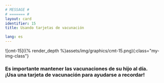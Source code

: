 ```yaml
---
# MESSAGE #
# ======= #
layout: card
identifier: 15
title: Usando tarjetas de vacunación

lang: es
---
```


![cmt-15]({% render_depth %}assets/img/graphics/cmt-15.png){:class="my-img-class"}

### Es importante mantener las vacunaciones de su hijo al día. ¡Usa una tarjeta de vacunación para ayudarse a recordar!
